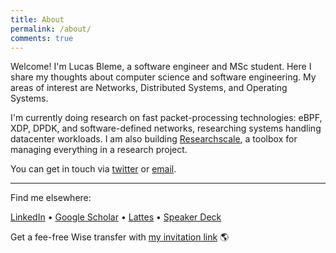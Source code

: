 ```yaml
---
title: About
permalink: /about/
comments: true
---
```


Welcome! I'm Lucas Bleme, a software engineer and MSc student. Here I share my thoughts about computer science and software engineering. My areas of interest are Networks, Distributed Systems, and Operating Systems. 

I'm currently doing research on fast packet-processing technologies: eBPF, XDP, DPDK, and software-defined networks, researching systems handling datacenter workloads. I am also building [Researchscale](https://researchscale.io), a toolbox for managing everything in a research project.


You can get in touch via [twitter](https://twitter.com/andreybleme) or [email](mailto:andreybleme1@gmail.com).

---

Find me elsewhere:

[LinkedIn](https://www.linkedin.com/in/andreybleme/) • [Google Scholar](https://scholar.google.com/citations?user=Yt9LrFoAAAAJ) • [Lattes](http://lattes.cnpq.br/0515658353873955) • [Speaker Deck](https://speakerdeck.com/andreybleme)

Get a fee-free Wise transfer with [my invitation link](https://wise.com/invite/dic/lucasandreyc) 🌎 
